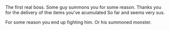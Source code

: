 The first real boss.
Some guy summons you for some reason.
Thanks you for the delivery of thw items you've acumulated
So far and seems very sus.

For some reason you end up fighting him. Or his summoned monster.
